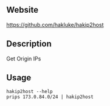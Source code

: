 ## Website

https://github.com/hakluke/hakip2host

## Description

Get Origin IPs

## Usage

```
hakip2host --help
prips 173.0.84.0/24 | hakip2host
```
